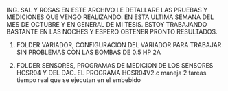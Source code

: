 ING. SAL Y ROSAS
EN ESTE ARCHIVO LE DETALLARE LAS PRUEBAS Y MEDICIONES QUE VENGO REALIZANDO.
EN ESTA ULTIMA SEMANA DEL MES DE OCTUBRE Y EN GENERAL DE MI TESIS.
ESTOY TRABAJANDO BASTANTE EN LAS NOCHES Y ESPERO OBTENER PRONTO RESULTADOS.

1) FOLDER VARIADOR, CONFIGURACION DEL VARIADOR PARA TRABAJAR SIN PROBLEMAS CON LAS BOMBAS DE 0.5 HP 2A

2) FOLDER SENSORES, PROGRAMAS DE MEDICION DE LOS SENSORES HCSR04 Y DEL DAC.
                    EL PROGRAMA HCSR04V2.c maneja 2 tareas tiempo real que se ejecutan en el embebido
                    
